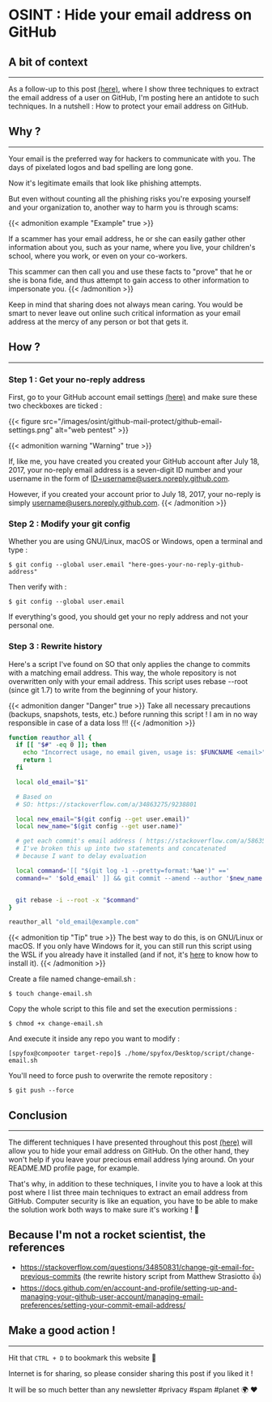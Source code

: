 # OSINT : Hide your email address on GitHub


## A bit of context 
---

As a follow-up to this post [(here)](/posts/cybersecurity/offensive/red-team/osint/3-methods-to-find-github-user-email-address-copy/), where I show three techniques to extract the email address of a user on GitHub, I'm posting here an antidote to such techniques. In a nutshell : How to protect your email address on GitHub.

## Why ?
---

Your email is the preferred way for hackers to communicate with you. The days of pixelated logos and bad spelling are long gone. 

Now it's legitimate emails that look like phishing attempts.

But even without counting all the phishing risks you're exposing yourself and your organization to, another way to harm you is through scams:

{{< admonition example "Example" true >}}

If a scammer has your email address, he or she can easily gather other information about you, such as your name, where you live, your children's school, where you work, or even on your co-workers.

This scammer can then call you and use these facts to "prove" that he or she is bona fide, and thus attempt to gain access to other information to impersonate you.
{{< /admonition >}}

Keep in mind that sharing does not always mean caring. You would be smart to never leave out online such critical information as your email address at the mercy of any person or bot that gets it. 

## How ?
---

### Step 1 : Get your no-reply address 

First, go to your GitHub account email settings [(here)](https://github.com/settings/emails) and make sure these two checkboxes are ticked : 

{{< figure src="/images/osint/github-mail-protect/github-email-settings.png" alt="web pentest" >}} 

{{< admonition warning "Warning" true >}}

If, like me, you have created you created your GitHub account after July 18, 2017, your no-reply email address is a seven-digit ID number and your username in the form of ID+username@users.noreply.github.com. 

However, if you created your account prior to July 18, 2017, your no-reply is simply username@users.noreply.github.com. 
{{< /admonition >}}

### Step 2 : Modify your git config

Whether you are using GNU/Linux, macOS or Windows, open a terminal and type : 

`$ git config --global user.email "here-goes-your-no-reply-github-address"`

Then verify with : 

`$ git config --global user.email`

If everything's good, you should get your no reply address and not your personal one.

### Step 3 : Rewrite history 

Here's a script I've found on SO that only applies the change to commits with a matching email address. This way, the whole repository is not overwritten only with your email address. This script uses rebase --root (since git 1.7) to write from the beginning of your history. 

{{< admonition danger "Danger" true >}}
Take all necessary precautions (backups, snapshots, tests, etc.) before running this script ! I am in no way responsible in case of a data loss !!!
{{< /admonition >}}

```bash
function reauthor_all {
  if [[ "$#" -eq 0 ]]; then
    echo "Incorrect usage, no email given, usage is: $FUNCNAME <email>" 1>&2
    return 1
  fi

  local old_email="$1"

  # Based on
  # SO: https://stackoverflow.com/a/34863275/9238801

  local new_email="$(git config --get user.email)"
  local new_name="$(git config --get user.name)"

  # get each commit's email address ( https://stackoverflow.com/a/58635589/9238801 )
  # I've broken this up into two statements and concatenated
  # because I want to delay evaluation

  local command='[[ "$(git log -1 --pretty=format:'%ae')" =='
  command+=" '$old_email' ]] && git commit --amend --author '$new_name <$new_email>' --no-edit || true"


  git rebase -i --root -x "$command"
}

reauthor_all "old_email@example.com"
```

{{< admonition tip "Tip" true >}}
The best way to do this, is on GNU/Linux or macOS. If you only have Windows for it, you can still run this script using the WSL if you already have it installed (and if not, it's [here](https://docs.microsoft.com/en-us/windows/wsl/install) to know how to install it).
{{< /admonition >}}

Create a file named change-email.sh : 

`$ touch change-email.sh`

Copy the whole script to this file and set the execution permissions : 

`$ chmod +x change-email.sh`

And execute it inside any repo you want to modify : 

`[spyfox@compooter target-repo]$ ./home/spyfox/Desktop/script/change-email.sh`

You'll need to force push to overwrite the remote repository : 

`$ git push --force`

 
## Conclusion
---

The different techniques I have presented throughout this post [(here)](/posts/cybersecurity/offensive/red-team/osint/3-methods-to-find-github-user-email-address/) will allow you to hide your email address on GitHub. On the other hand, they won't help if you leave your precious email address lying around. On your README.MD profile page, for example. 

That's why, in addition to these techniques, I invite you to have a look at this post where I list three main techniques to extract an email address from GitHub. Computer security is like an equation, you have to be able to make the solution work both ways to make sure it's working ! 🤠


## Because I'm not a rocket scientist, the references  

- https://stackoverflow.com/questions/34850831/change-git-email-for-previous-commits (the rewrite history script from Matthew Strasiotto 👍)
- https://docs.github.com/en/account-and-profile/setting-up-and-managing-your-github-user-account/managing-email-preferences/setting-your-commit-email-address/

## Make a good action !
---
Hit that `CTRL + D` to bookmark this website 🔖

Internet is for sharing, so please consider sharing this post if you liked it !

It will be so much better than any newsletter #privacy #spam #planet 🌍 ❤️

